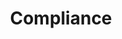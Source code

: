 ---
title: Compliance
longTitle: 'Compliance'
tags:
- gccommon
french:
- "[[Conformite]]"
relatedTerm:
- "[[Enforcement]]"
---